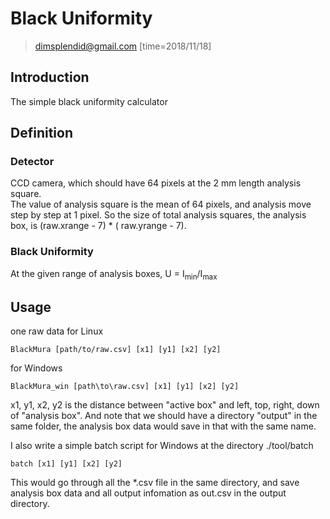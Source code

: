 # Black Uniformity
> dimsplendid@gmail.com 
> [time=2018/11/18]
## Introduction
The simple black uniformity calculator 
## Definition
### Detector
CCD camera, which should have 64 pixels at the 2 mm length analysis square.  
The value of analysis square is the mean of 64 pixels, and analysis move step by step at 1 pixel.
So the size of total analysis squares, the analysis box, is (raw.xrange - 7) * ( raw.yrange - 7).
### Black Uniformity
At the given range of analysis boxes, 
U = I<sub>min</sub>/I<sub>max</sub>
## Usage
one raw data
for Linux
```
BlackMura [path/to/raw.csv] [x1] [y1] [x2] [y2]
```
for Windows
```
BlackMura_win [path\to\raw.csv] [x1] [y1] [x2] [y2]
```
x1, y1, x2, y2 is the distance between "active box" and left, top, right, down of "analysis box".
And note that we should have a directory "output" in the same folder, the analysis box data would save in that with the same name. 

I also write a simple batch script for Windows at the directory ./tool/batch
```
batch [x1] [y1] [x2] [y2]
```
This would go through all the \*.csv file in the same directory, and save analysis box data and all output infomation as out.csv in the output directory.
